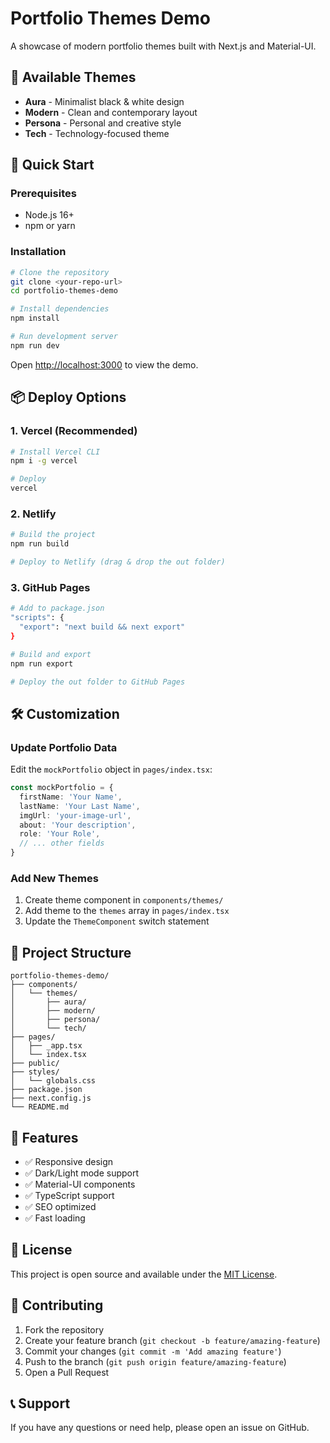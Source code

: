 # Portfolio Themes Demo

A showcase of modern portfolio themes built with Next.js and Material-UI.

## 🎨 Available Themes

- **Aura** - Minimalist black & white design
- **Modern** - Clean and contemporary layout  
- **Persona** - Personal and creative style
- **Tech** - Technology-focused theme

## 🚀 Quick Start

### Prerequisites
- Node.js 16+ 
- npm or yarn

### Installation

```bash
# Clone the repository
git clone <your-repo-url>
cd portfolio-themes-demo

# Install dependencies
npm install

# Run development server
npm run dev
```

Open [http://localhost:3000](http://localhost:3000) to view the demo.

## 📦 Deploy Options

### 1. Vercel (Recommended)
```bash
# Install Vercel CLI
npm i -g vercel

# Deploy
vercel
```

### 2. Netlify
```bash
# Build the project
npm run build

# Deploy to Netlify (drag & drop the out folder)
```

### 3. GitHub Pages
```bash
# Add to package.json
"scripts": {
  "export": "next build && next export"
}

# Build and export
npm run export

# Deploy the out folder to GitHub Pages
```

## 🛠️ Customization

### Update Portfolio Data
Edit the `mockPortfolio` object in `pages/index.tsx`:

```typescript
const mockPortfolio = {
  firstName: 'Your Name',
  lastName: 'Your Last Name',
  imgUrl: 'your-image-url',
  about: 'Your description',
  role: 'Your Role',
  // ... other fields
}
```

### Add New Themes
1. Create theme component in `components/themes/`
2. Add theme to the `themes` array in `pages/index.tsx`
3. Update the `ThemeComponent` switch statement

## 📁 Project Structure

```
portfolio-themes-demo/
├── components/
│   └── themes/
│       ├── aura/
│       ├── modern/
│       ├── persona/
│       └── tech/
├── pages/
│   ├── _app.tsx
│   └── index.tsx
├── public/
├── styles/
│   └── globals.css
├── package.json
├── next.config.js
└── README.md
```

## 🎯 Features

- ✅ Responsive design
- ✅ Dark/Light mode support
- ✅ Material-UI components
- ✅ TypeScript support
- ✅ SEO optimized
- ✅ Fast loading

## 📝 License

This project is open source and available under the [MIT License](LICENSE).

## 🤝 Contributing

1. Fork the repository
2. Create your feature branch (`git checkout -b feature/amazing-feature`)
3. Commit your changes (`git commit -m 'Add amazing feature'`)
4. Push to the branch (`git push origin feature/amazing-feature`)
5. Open a Pull Request

## 📞 Support

If you have any questions or need help, please open an issue on GitHub.
